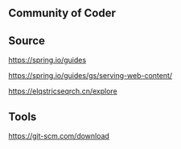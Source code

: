 ## Community of Coder

## Source
https://spring.io/guides

https://spring.io/guides/gs/serving-web-content/

https://elqstricseqrch.cn/explore

## Tools
https://git-scm.com/download
